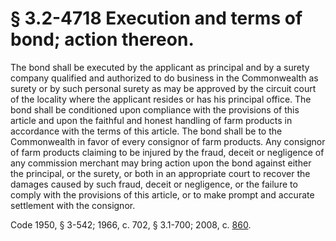 # § 3.2-4718 Execution and terms of bond; action thereon.

<p>The bond shall be executed by the applicant as principal and by a surety company qualified and authorized to do business in the Commonwealth as surety or by such personal surety as may be approved by the circuit court of the locality where the applicant resides or has his principal office. The bond shall be conditioned upon compliance with the provisions of this article and upon the faithful and honest handling of farm products in accordance with the terms of this article. The bond shall be to the Commonwealth in favor of every consignor of farm products. Any consignor of farm products claiming to be injured by the fraud, deceit or negligence of any commission merchant may bring action upon the bond against either the principal, or the surety, or both in an appropriate court to recover the damages caused by such fraud, deceit or negligence, or the failure to comply with the provisions of this article, or to make prompt and accurate settlement with the consignor.</p><p>Code 1950, § 3-542; 1966, c. 702, § 3.1-700; 2008, c. <a href='http://lis.virginia.gov/cgi-bin/legp604.exe?081+ful+CHAP0860'>860</a>.</p>